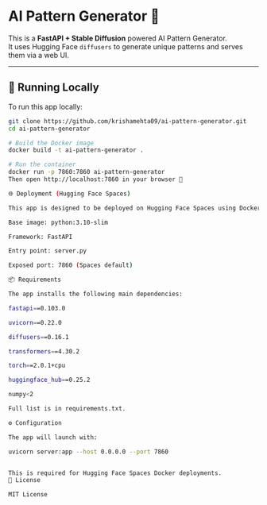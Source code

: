 # AI Pattern Generator 🎨

This is a **FastAPI + Stable Diffusion** powered AI Pattern Generator.  
It uses Hugging Face `diffusers` to generate unique patterns and serves them via a web UI.

---

## 🚀 Running Locally

To run this app locally:

```bash
git clone https://github.com/krishamehta09/ai-pattern-generator.git
cd ai-pattern-generator

# Build the Docker image
docker build -t ai-pattern-generator .

# Run the container
docker run -p 7860:7860 ai-pattern-generator
Then open http://localhost:7860 in your browser 🎉

🌐 Deployment (Hugging Face Spaces)

This app is designed to be deployed on Hugging Face Spaces using Docker.

Base image: python:3.10-slim

Framework: FastAPI

Entry point: server.py

Exposed port: 7860 (Spaces default)

📦 Requirements

The app installs the following main dependencies:

fastapi==0.103.0

uvicorn==0.22.0

diffusers==0.16.1

transformers==4.30.2

torch==2.0.1+cpu

huggingface_hub==0.25.2

numpy<2

Full list is in requirements.txt.

⚙️ Configuration

The app will launch with:

uvicorn server:app --host 0.0.0.0 --port 7860


This is required for Hugging Face Spaces Docker deployments.
📜 License

MIT License